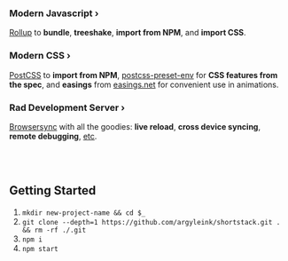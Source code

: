 ### Modern Javascript ›
[Rollup](https://rollupjs.org) to **bundle**, **treeshake**, **import from NPM**, and **import CSS**. 

### Modern CSS ›
[PostCSS](https://postcss.org) to **import from NPM**, [postcss-preset-env](https://preset-env.cssdb.org/) for **CSS features from the spec**, and **easings** from [easings.net](https://easings.net) for convenient use in animations. 

### Rad Development Server ›
[Browsersync](https://www.browsersync.io) with all the goodies: **live reload**, **cross device syncing**, **remote debugging**, [etc](https://www.browsersync.io).

<br><br>

## Getting Started
1. `mkdir new-project-name && cd $_`
1. `git clone --depth=1 https://github.com/argyleink/shortstack.git . && rm -rf ./.git`
1. `npm i`
1. `npm start`
